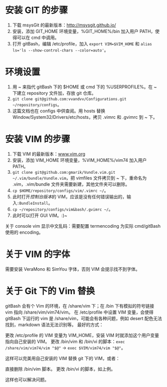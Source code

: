 ﻿# 安装 GIT 的步骤

1. 下载 msysGit 的最新版本：http://msysgit.github.io/
2. 安装，添加 GIT_HOME 环境变量，%GIT_HOME%/bin 加入用户 PATH，使得可以在 cmd 中调用。
3. 打开 gitBash，编辑 /etc/profile，加入 `export VIM=$VIM_HOME` 和 `alias ls='ls --show-control-chars --color=auto'`。

# 环境设置

1. 用 ~ 来指代 gitBash 下的 $HOME 或 cmd 下的 %USERPROFILE%。在 ~ 下建立 repository 文件加，存放 git 仓库。
2. `git clone git@github.com:vvandvv/Configurations.git ~/repository/configs`。
3. 这篇文档也在 configs 中供查阅。用 hosts 替换 Window/System32/Drivers/etc/hosts，拷贝 .vimrc 和 .gvimrc 到 ~ 下。

# 安装 VIM 的步骤

1. 下载 VIM 的最新版本：www.vim.org
2. 安装，添加 VIM_HOME 环境变量，%VIM_HOME%/vim74 加入用户 PATH。
3. `git clone git@github.com:gmarik/Vundle.vim.git ~/.vim/bundle/Vundle.vim`，把 vimfiles 文件拷贝到 ~ 下，重命名为 .vim，.vim/bundle 文件夹需要新建，其他文件夹可以删除。
5. `cp $HOME/repository/configs/vim/.vimrc ~/`。
6. 此时打开*控制台版本*的 VIM，应该是没有任何错误输出的，输入`:BundleInstall`。
7. `cp ~/repository/configs/vim&bash/.gvimrc ~/`。
8. 此时可以打开 GUI VIM。:)~

关于 console vim 显示中文乱码：需要配置 termencoding 为实际 cmd/gitBash 使用的 encoding。

# 关于 VIM 的字体

需要安装 VeraMono 和 SimYou 字体，否则 VIM 会提示找不到字体。

# 关于 Git 下的 Vim 替换

gitBash 会有个 Vim 的环境，在 /share/vim 下；在 /bin 下有模拟的符号链接 vim 指向 /share/vim/vim74/vim。
在 /etc/profile 中设置 VIM 变量，会使得 gitBash 下运行的 vim 是 /share/vim，可能会有各种问题，例如 desert 配色无法找到，markdown 语法无法识别等。
最好的方式：
> 
更改 /etc/profile 的 VIM 变量为 VIM_HOME，安装 VIM 时就添加这个用户变量指向自己安装的 VIM。
更改 /bin/vim 和 /bin/vi 的脚本：`exec /share/vim/vim74/vim "$@"` -> `exec $VIM/vim74/vim "$@"`。

这样可以完美用自己安装的 VIM 替换 git 下的 VIM，或者：
>
直接删除 /bin/vim 脚本。
更改 /bin/vi 的脚本，如上例。

这样也可以解决问题。
